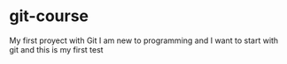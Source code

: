 # git-course
My first proyect with Git
I am new to programming and I want to start with git and this is my first test
